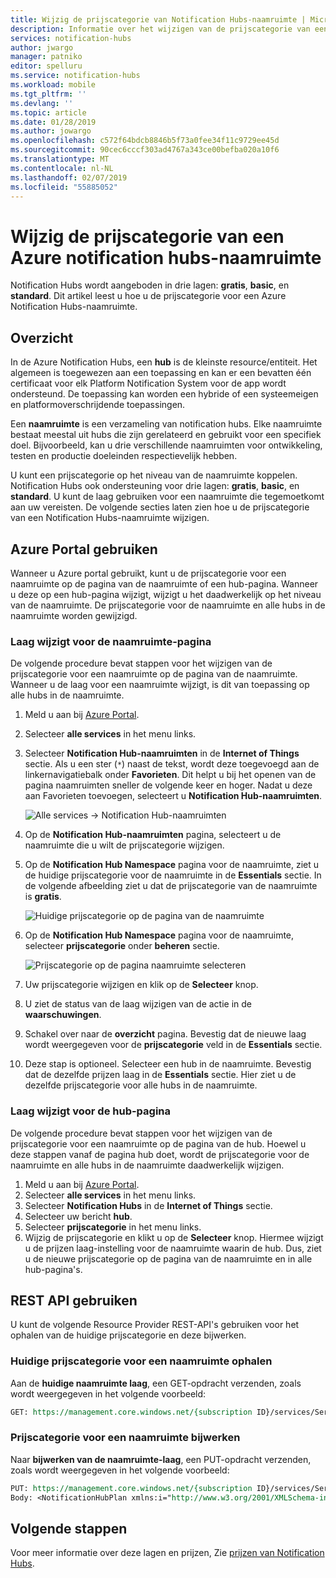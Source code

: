 ```yaml
---
title: Wijzig de prijscategorie van Notification Hubs-naamruimte | Microsoft Docs
description: Informatie over het wijzigen van de prijscategorie van een Azure Notification Hubs-naamruimte.
services: notification-hubs
author: jwargo
manager: patniko
editor: spelluru
ms.service: notification-hubs
ms.workload: mobile
ms.tgt_pltfrm: ''
ms.devlang: ''
ms.topic: article
ms.date: 01/28/2019
ms.author: jowargo
ms.openlocfilehash: c572f64bdcb8846b5f73a0fee34f11c9729ee45d
ms.sourcegitcommit: 90cec6cccf303ad4767a343ce00befba020a10f6
ms.translationtype: MT
ms.contentlocale: nl-NL
ms.lasthandoff: 02/07/2019
ms.locfileid: "55885052"
---
```

# <a name="change-pricing-tier-of-an-azure-notification-hubs-namespace"></a>Wijzig de prijscategorie van een Azure notification hubs-naamruimte
Notification Hubs wordt aangeboden in drie lagen: **gratis**, **basic**, en **standard**. Dit artikel leest u hoe u de prijscategorie voor een Azure Notification Hubs-naamruimte. 

## <a name="overview"></a>Overzicht
In de Azure Notification Hubs, een **hub** is de kleinste resource/entiteit. Het algemeen is toegewezen aan een toepassing en kan er een bevatten één certificaat voor elk Platform Notification System voor de app wordt ondersteund. De toepassing kan worden een hybride of een systeemeigen en platformoverschrijdende toepassingen.

Een **naamruimte** is een verzameling van notification hubs. Elke naamruimte bestaat meestal uit hubs die zijn gerelateerd en gebruikt voor een specifiek doel. Bijvoorbeeld, kan u drie verschillende naamruimten voor ontwikkeling, testen en productie doeleinden respectievelijk hebben. 

U kunt een prijscategorie op het niveau van de naamruimte koppelen. Notification Hubs ook ondersteuning voor drie lagen: **gratis**, **basic**, en **standard**. U kunt de laag gebruiken voor een naamruimte die tegemoetkomt aan uw vereisten. De volgende secties laten zien hoe u de prijscategorie van een Notification Hubs-naamruimte wijzigen. 

## <a name="use-azure-portal"></a>Azure Portal gebruiken 
Wanneer u Azure portal gebruikt, kunt u de prijscategorie voor een naamruimte op de pagina van de naamruimte of een hub-pagina.  Wanneer u deze op een hub-pagina wijzigt, wijzigt u het daadwerkelijk op het niveau van de naamruimte. De prijscategorie voor de naamruimte en alle hubs in de naamruimte worden gewijzigd. 

### <a name="change-tier-on-the-namespace-page"></a>Laag wijzigt voor de naamruimte-pagina
De volgende procedure bevat stappen voor het wijzigen van de prijscategorie voor een naamruimte op de pagina van de naamruimte. Wanneer u de laag voor een naamruimte wijzigt, is dit van toepassing op alle hubs in de naamruimte.

1. Meld u aan bij [Azure Portal](https://portal.azure.com).
2. Selecteer **alle services** in het menu links. 
3. Selecteer **Notification Hub-naamruimten** in de **Internet of Things** sectie. Als u een ster (`*`) naast de tekst, wordt deze toegevoegd aan de linkernavigatiebalk onder **Favorieten**. Dit helpt u bij het openen van de pagina naamruimten sneller de volgende keer en hoger. Nadat u deze aan Favorieten toevoegen, selecteert u **Notification Hub-naamruimten**. 

    ![Alle services -> Notification Hub-naamruimten](./media/change-pricing-tier/all-services-nhub.png)
1. Op de **Notification Hub-naamruimten** pagina, selecteert u de naamruimte die u wilt de prijscategorie wijzigen. 
2. Op de **Notification Hub Namespace** pagina voor de naamruimte, ziet u de huidige prijscategorie voor de naamruimte in de **Essentials** sectie. In de volgende afbeelding ziet u dat de prijscategorie van de naamruimte is **gratis**. 

    ![Huidige prijscategorie op de pagina van de naamruimte](./media/change-pricing-tier/pricing-tier-before.png)
1. Op de **Notification Hub Namespace** pagina voor de naamruimte, selecteer **prijscategorie** onder **beheren** sectie. 

    ![Prijscategorie op de pagina naamruimte selecteren](./media/change-pricing-tier/namespace-select-pricing-menu.png)
6. Uw prijscategorie wijzigen en klik op de **Selecteer** knop.    
7. U ziet de status van de laag wijzigen van de actie in de **waarschuwingen**. 
8. Schakel over naar de **overzicht** pagina. Bevestig dat de nieuwe laag wordt weergegeven voor de **prijscategorie** veld in de **Essentials** sectie.     
1. Deze stap is optioneel. Selecteer een hub in de naamruimte. Bevestig dat de dezelfde prijzen laag in de **Essentials** sectie. Hier ziet u de dezelfde prijscategorie voor alle hubs in de naamruimte. 

### <a name="change-tier-on-the-hub-page"></a>Laag wijzigt voor de hub-pagina
De volgende procedure bevat stappen voor het wijzigen van de prijscategorie voor een naamruimte op de pagina van de hub. Hoewel u deze stappen vanaf de pagina hub doet, wordt de prijscategorie voor de naamruimte en alle hubs in de naamruimte daadwerkelijk wijzigen. 

1. Meld u aan bij [Azure Portal](https://portal.azure.com).
2. Selecteer **alle services** in het menu links.
3. Selecteer **Notification Hubs** in de **Internet of Things** sectie. 
4. Selecteer uw bericht **hub**. 
5. Selecteer **prijscategorie** in het menu links. 
6. Wijzig de prijscategorie en klikt u op de **Selecteer** knop. Hiermee wijzigt u de prijzen laag-instelling voor de naamruimte waarin de hub. Dus, ziet u de nieuwe prijscategorie op de pagina van de naamruimte en in alle hub-pagina's. 

## <a name="use-rest-api"></a>REST API gebruiken
U kunt de volgende Resource Provider REST-API's gebruiken voor het ophalen van de huidige prijscategorie en deze bijwerken. 

### <a name="get-current-pricing-tier-for-a-namespace"></a>Huidige prijscategorie voor een naamruimte ophalen
Aan de **huidige naamruimte laag**, een GET-opdracht verzenden, zoals wordt weergegeven in het volgende voorbeeld: 

```REST
GET: https://management.core.windows.net/{subscription ID}/services/ServiceBus/Namespaces/{namespace name}/notificationhubplan
```

### <a name="update-pricing-tier-for-a-namespace"></a>Prijscategorie voor een naamruimte bijwerken
Naar **bijwerken van de naamruimte-laag**, een PUT-opdracht verzenden, zoals wordt weergegeven in het volgende voorbeeld: 

```REST
PUT: https://management.core.windows.net/{subscription ID}/services/ServiceBus/Namespaces/{namespace name}/notificationhubplan
Body: <NotificationHubPlan xmlns:i="http://www.w3.org/2001/XMLSchema-instance" xmlns="http://schemas.microsoft.com/netservices/2010/10/servicebus/connect"><SKU>Standard</SKU></NotificationHubPlan>
```



## <a name="next-steps"></a>Volgende stappen
Voor meer informatie over deze lagen en prijzen, Zie [prijzen van Notification Hubs](https://azure.microsoft.com/pricing/details/notification-hubs/).
